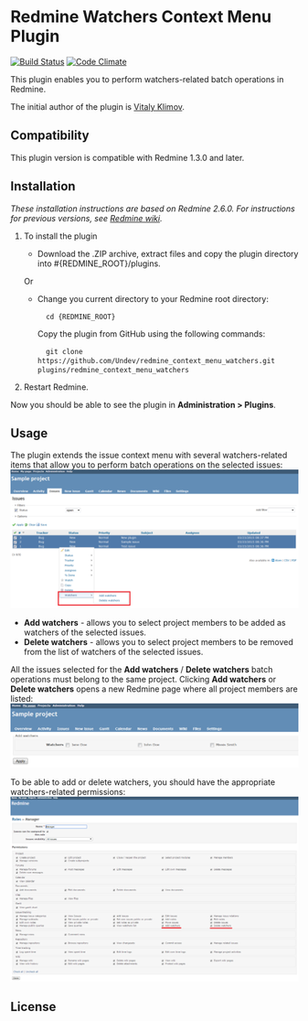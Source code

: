 # Redmine Watchers Context Menu Plugin 

[![Build Status](https://travis-ci.org/Undev/redmine_context_menu_watchers.png)](https://travis-ci.org/Undev/rredmine_context_menu_watchers)
[![Code Climate](https://codeclimate.com/github/Undev/redmine_context_menu_watchers.png)](https://codeclimate.com/github/Undev/redmine_context_menu_watchers)

This plugin enables you to perform watchers-related batch operations in Redmine.

The initial author of the plugin is [Vitaly Klimov](mailto:vitaly.klimov@snowbirdgames.com).

## Compatibility

This plugin version is compatible with Redmine 1.3.0 and later.

## Installation

*These installation instructions are based on Redmine 2.6.0. For instructions for previous versions, see [Redmine wiki](http://www.redmine.org/projects/redmine/wiki/Plugins).*

1. To install the plugin
    * Download the .ZIP archive, extract files and copy the plugin directory into #{REDMINE_ROOT}/plugins.
    
    Or

    * Change you current directory to your Redmine root directory:  

            cd {REDMINE_ROOT}
            
      Copy the plugin from GitHub using the following commands:
      
            git clone https://github.com/Undev/redmine_context_menu_watchers.git plugins/redmine_context_menu_watchers
            
2. Restart Redmine.

Now you should be able to see the plugin in **Administration > Plugins**.

## Usage

The plugin extends the issue context menu with several watchers-related items that allow you to perform batch operations on the selected issues:  
![watchers context menu](watchers_context_menu_1.PNG)

* **Add watchers** - allows you to select project members to be added as watchers of the selected issues.
* **Delete watchers** - allows you to select project members to be removed from the list of watchers of the selected issues.

All the issues selected for the **Add watchers** / **Delete watchers** batch operations must belong to the same project. Clicking **Add watchers** or **Delete watchers** opens a new Redmine page where all project members are listed:  
![watchers to add](watchers_context_menu_2.PNG)

To be able to add or delete watchers, you should have the appropriate watchers-related permissions:  
![watchers permissions](watchers_context_menu_3.PNG)

## License

